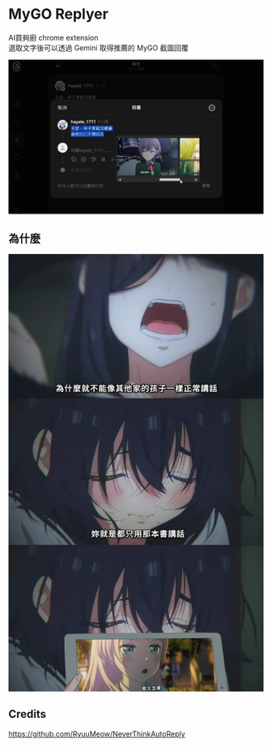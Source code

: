 # MyGO Replyer
AI買夠廚 chrome extension  
選取文字後可以透過 Gemini 取得推薦的 MyGO 截圖回覆

[![demo](docs/demo.png)](docs/go.mp4)

## 為什麼
![why](docs/470897432_28894648063482932_2267309378214415704_n.jpg)

## Credits
https://github.com/RyuuMeow/NeverThinkAutoReply
